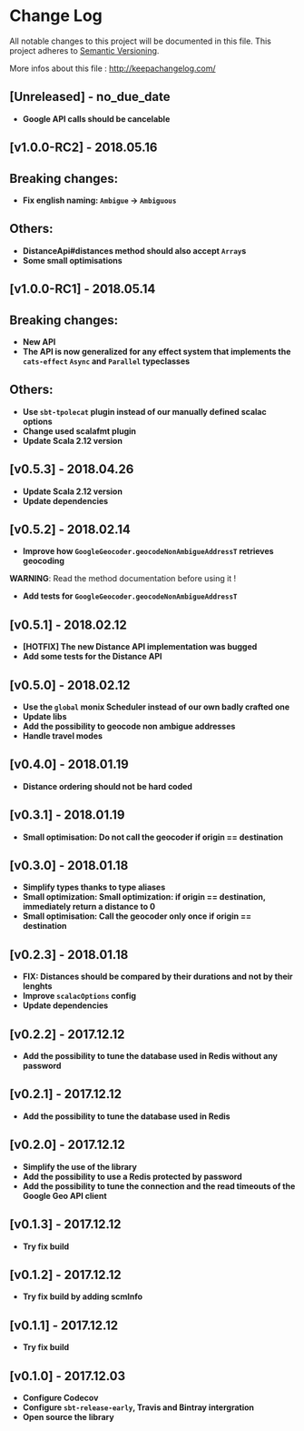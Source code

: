 # Change Log
All notable changes to this project will be documented in this file.
This project adheres to [Semantic Versioning](http://semver.org/).

More infos about this file : http://keepachangelog.com/

## [Unreleased] - no_due_date

- **Google API calls should be cancelable**

## [v1.0.0-RC2] - 2018.05.16

Breaking changes:
-----------------

- **Fix english naming: `Ambigue` -> `Ambiguous`**

Others:
-------

- **DistanceApi#distances method should also accept `Array`s**
- **Some small optimisations**

## [v1.0.0-RC1] - 2018.05.14

Breaking changes:
-----------------

- **New API**
- **The API is now generalized for any effect system that implements the `cats-effect` `Async` and `Parallel` typeclasses**

Others:
-------

- **Use `sbt-tpolecat` plugin instead of our manually defined scalac options**
- **Change used scalafmt plugin**
- **Update Scala 2.12 version**

## [v0.5.3] - 2018.04.26

- **Update Scala 2.12 version**
- **Update dependencies**

## [v0.5.2] - 2018.02.14

- **Improve how `GoogleGeocoder.geocodeNonAmbigueAddressT` retrieves geocoding**

**WARNING**: Read the method documentation before using it !

- **Add tests for `GoogleGeocoder.geocodeNonAmbigueAddressT`**

## [v0.5.1] - 2018.02.12

- **[HOTFIX] The new Distance API implementation was bugged**
- **Add some tests for the Distance API**

## [v0.5.0] - 2018.02.12

- **Use the `global` monix Scheduler instead of our own badly crafted one**
- **Update libs**
- **Add the possibility to geocode non ambigue addresses**
- **Handle travel modes**

## [v0.4.0] - 2018.01.19

- **Distance ordering should not be hard coded**

## [v0.3.1] - 2018.01.19

- **Small optimisation: Do not call the geocoder if origin == destination**

## [v0.3.0] - 2018.01.18

- **Simplify types thanks to type aliases**
- **Small optimization: Small optimization: if origin == destination, immediately return a distance to 0**
- **Small optimisation: Call the geocoder only once if origin == destination**

## [v0.2.3] - 2018.01.18

- **FIX: Distances should be compared by their durations and not by their lenghts**
- **Improve `scalacOptions` config**
- **Update dependencies**

## [v0.2.2] - 2017.12.12

- **Add the possibility to tune the database used in Redis without any password**

## [v0.2.1] - 2017.12.12

- **Add the possibility to tune the database used in Redis**

## [v0.2.0] - 2017.12.12

- **Simplify the use of the library**
- **Add the possibility to use a Redis protected by password**
- **Add the possibility to tune the connection and the read timeouts of the Google Geo API client**

## [v0.1.3] - 2017.12.12

- **Try fix build**

## [v0.1.2] - 2017.12.12

- **Try fix build by adding scmInfo**

## [v0.1.1] - 2017.12.12

- **Try fix build**

## [v0.1.0] - 2017.12.03

- **Configure Codecov**
- **Configure `sbt-release-early`, Travis and Bintray intergration** 
- **Open source the library**